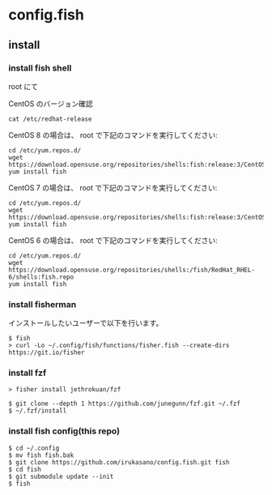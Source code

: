 # config.fish

## install

### install fish shell

root にて

CentOS のバージョン確認

    cat /etc/redhat-release 

CentOS 8 の場合は、 root で下記のコマンドを実行してください:

    cd /etc/yum.repos.d/
    wget https://download.opensuse.org/repositories/shells:fish:release:3/CentOS_8/shells:fish:release:3.repo
    yum install fish

CentOS 7 の場合は、 root で下記のコマンドを実行してください:

    cd /etc/yum.repos.d/
    wget https://download.opensuse.org/repositories/shells:fish:release:3/CentOS_7/shells:fish:release:3.repo
    yum install fish

CentOS 6 の場合は、 root で下記のコマンドを実行してください:

    cd /etc/yum.repos.d/
    wget  https://download.opensuse.org/repositories/shells:/fish/RedHat_RHEL-6/shells:fish.repo
    yum install fish



### install fisherman

インストールしたいユーザーで以下を行います。

    $ fish
    > curl -Lo ~/.config/fish/functions/fisher.fish --create-dirs https://git.io/fisher

### install fzf

    > fisher install jethrokuan/fzf

    $ git clone --depth 1 https://github.com/junegunn/fzf.git ~/.fzf
    $ ~/.fzf/install

### install fish config(this repo)

    $ cd ~/.config
    $ mv fish fish.bak
    $ git clone https://github.com/irukasano/config.fish.git fish
    $ cd fish
    $ git submodule update --init
    $ fish
    

